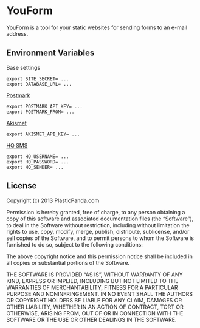YouForm
=======

YouForm is a tool for your static websites for sending forms to an e-mail address.

## Environment Variables

Base settings
```
export SITE_SECRET= ...
export DATABASE_URL= ...
```

[Postmark](https://github.com/voodootikigod/postmark.js)
```
export POSTMARK_API_KEY= ...
export POSTMARK_FROM= ...
```

[Akismet](https://github.com/chrisfosterelli/akismet-api)
```
export AKISMET_API_KEY= ...
```

[HQ SMS](http://www.hqsms.com/)

```
export HQ_USERNAME= ...
export HQ_PASSWORD= ...
export HQ_SENDER= ...
```

## License ##

Copyright (c) 2013 PlasticPanda.com

Permission is hereby granted, free of charge, to any person obtaining a copy of this software and associated documentation files (the “Software”), to deal in the Software without restriction, including without limitation the rights to use, copy, modify, merge, publish, distribute, sublicense, and/or sell copies of the Software, and to permit persons to whom the Software is furnished to do so, subject to the following conditions:

The above copyright notice and this permission notice shall be included in all copies or substantial portions of the Software.

THE SOFTWARE IS PROVIDED “AS IS”, WITHOUT WARRANTY OF ANY KIND, EXPRESS OR IMPLIED, INCLUDING BUT NOT LIMITED TO THE WARRANTIES OF MERCHANTABILITY, FITNESS FOR A PARTICULAR PURPOSE AND NONINFRINGEMENT. IN NO EVENT SHALL THE AUTHORS OR COPYRIGHT HOLDERS BE LIABLE FOR ANY CLAIM, DAMAGES OR OTHER LIABILITY, WHETHER IN AN ACTION OF CONTRACT, TORT OR OTHERWISE, ARISING FROM, OUT OF OR IN CONNECTION WITH THE SOFTWARE OR THE USE OR OTHER DEALINGS IN THE SOFTWARE.
